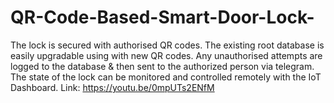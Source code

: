 # QR-Code-Based-Smart-Door-Lock-
The lock is secured with authorised QR codes. The existing root database is easily upgradable using with new QR codes. Any unauthorised attempts are logged to the database &amp; then sent to the authorized person via telegram. The state of the lock can be monitored and controlled remotely with the IoT Dashboard.  Link: https://youtu.be/0mpUTs2ENfM
